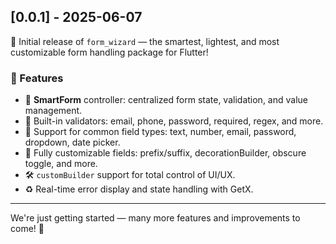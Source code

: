
## [0.0.1] - 2025-06-07

🎉 Initial release of `form_wizard` — the smartest, lightest, and most customizable form handling package for Flutter!

### 🚀 Features

- 🔧 **SmartForm** controller: centralized form state, validation, and value management.
- 🧠 Built-in validators: email, phone, password, required, regex, and more.
- 🧩 Support for common field types: text, number, email, password, dropdown, date picker.
- 🎨 Fully customizable fields: prefix/suffix, decorationBuilder, obscure toggle, and more.
- 🛠️ `customBuilder` support for total control of UI/UX.
- ♻️ Real-time error display and state handling with GetX.

---

We're just getting started — many more features and improvements to come! 🙌
